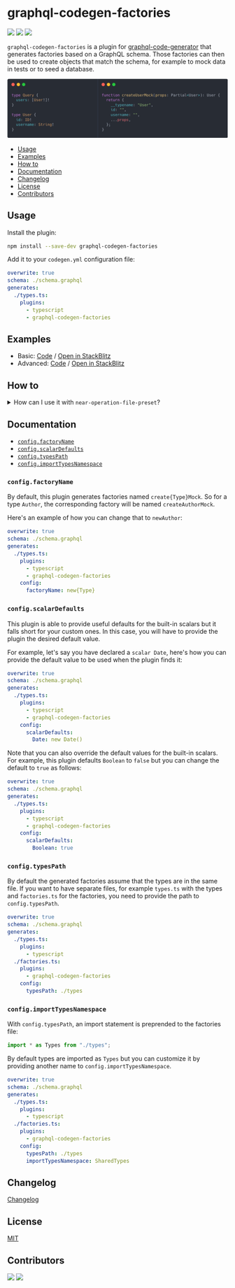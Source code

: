 # graphql-codegen-factories

![](https://img.shields.io/github/license/zhouzi/graphql-codegen-factories?style=for-the-badge) ![](https://img.shields.io/github/workflow/status/zhouzi/graphql-codegen-factories/CI/main?style=for-the-badge) ![](https://img.shields.io/npm/v/graphql-codegen-factories?style=for-the-badge)

`graphql-codegen-factories` is a plugin for [graphql-code-generator](https://www.graphql-code-generator.com/) that generates factories based on a GraphQL schema. Those factories can then be used to create objects that match the schema, for example to mock data in tests or to seed a database.

![](./example.png)

- [Usage](#usage)
- [Examples](#examples)
- [How to](#how-to)
- [Documentation](#documentation)
- [Changelog](#changelog)
- [License](#license)
- [Contributors](#contributors)

## Usage

Install the plugin:

```sh
npm install --save-dev graphql-codegen-factories
```

Add it to your `codegen.yml` configuration file:

```yml
overwrite: true
schema: ./schema.graphql
generates:
  ./types.ts:
    plugins:
      - typescript
      - graphql-codegen-factories
```

## Examples

- Basic: [Code](./examples/basic) / [Open in StackBlitz](https://stackblitz.com/github/zhouzi/graphql-codegen-factories/tree/main/examples/basic?file=/src/schema.graphql)
- Advanced: [Code](./examples/advanced) / [Open in StackBlitz](https://stackblitz.com/github/zhouzi/graphql-codegen-factories/tree/main/examples/advanced?file=/src/schema.graphql)

## How to

<details>
<summary>How can I use it with <code>near-operation-file-preset</code>?</summary>

By default the plugin only generates factories based on the schema. To generate factories for operations, you need to use the `graphql-codegen-factories/operations` entry point.

```yml
overwrite: true
schema: ./schema.graphql
documents: ./src/**/*.graphql
generates:
  ./src/types.ts:
    plugins:
      - typescript
      - graphql-codegen-factories
  ./src/:
    preset: near-operation-file
    presetConfig:
      extension: .generated.ts
      baseTypesPath: types.ts
    plugins:
      - typescript-operations
      - graphql-codegen-factories/operations
```

</details>

## Documentation

- [`config.factoryName`](#configfactoryName)
- [`config.scalarDefaults`](#configscalarDefaults)
- [`config.typesPath`](#typesPath)
- [`config.importTypesNamespace`](#importTypesNamespace)

### `config.factoryName`

By default, this plugin generates factories named `create{Type}Mock`.
So for a type `Author`, the corresponding factory will be named `createAuthorMock`.

Here's an example of how you can change that to `newAuthor`:

```yml
overwrite: true
schema: ./schema.graphql
generates:
  ./types.ts:
    plugins:
      - typescript
      - graphql-codegen-factories
    config:
      factoryName: new{Type}
```

### `config.scalarDefaults`

This plugin is able to provide useful defaults for the built-in scalars but it falls short for your custom ones.
In this case, you will have to provide the plugin the desired default value.

For example, let's say you have declared a `scalar Date`, here's how you can provide the default value to be used when the plugin finds it:

```yml
overwrite: true
schema: ./schema.graphql
generates:
  ./types.ts:
    plugins:
      - typescript
      - graphql-codegen-factories
    config:
      scalarDefaults:
        Date: new Date()
```

Note that you can also override the default values for the built-in scalars.
For example, this plugin defaults `Boolean` to `false` but you can change the default to `true` as follows:

```yml
overwrite: true
schema: ./schema.graphql
generates:
  ./types.ts:
    plugins:
      - typescript
      - graphql-codegen-factories
    config:
      scalarDefaults:
        Boolean: true
```

### `config.typesPath`

By default the generated factories assume that the types are in the same file. If you want to have separate files, for example `types.ts` with the types and `factories.ts` for the factories, you need to provide the path to `config.typesPath`.

```yml
overwrite: true
schema: ./schema.graphql
generates:
  ./types.ts:
    plugins:
      - typescript
  ./factories.ts:
    plugins:
      - graphql-codegen-factories
    config:
      typesPath: ./types
```

### `config.importTypesNamespace`

With `config.typesPath`, an import statement is preprended to the factories file:

```typescript
import * as Types from "./types";
```

By default types are imported as `Types` but you can customize it by providing another name to `config.importTypesNamespace`.

```yml
overwrite: true
schema: ./schema.graphql
generates:
  ./types.ts:
    plugins:
      - typescript
  ./factories.ts:
    plugins:
      - graphql-codegen-factories
    config:
      typesPath: ./types
      importTypesNamespace: SharedTypes
```

## Changelog

[Changelog](./changelog.md)

## License

[MIT](./license)

## Contributors

[![](https://github.com/zhouzi.png?size=50)](https://github.com/zhouzi) [![](https://github.com/ertrzyiks.png?size=50)](https://github.com/ertrzyiks)
